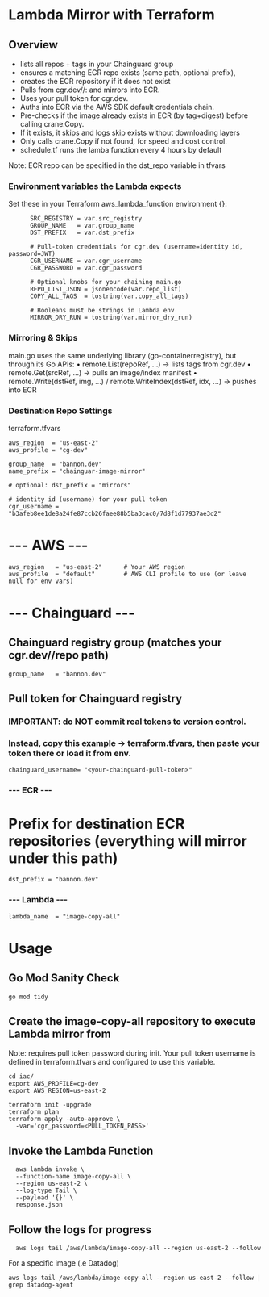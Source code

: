 # Lambda Mirror with Terraform

## Overview

* lists all repos + tags in your Chainguard group
* ensures a matching ECR repo exists (same path, optional prefix),
* creates the ECR repository if it does not exist
* Pulls from cgr.dev/<namespace>/<repo>:<tag> and mirrors into ECR.
* Uses your pull token for cgr.dev.
* Auths into ECR via the AWS SDK default credentials chain.
* Pre-checks if the image already exists in ECR (by tag+digest) before calling crane.Copy.
* If it exists, it skips and logs skip exists without downloading layers
* Only calls crane.Copy if not found, for speed and cost control.
* schedule.tf runs the lamba function every 4 hours by default

Note: ECR repo can be specified in the dst_repo variable in tfvars

### Environment variables the Lambda expects

Set these in your Terraform aws_lambda_function environment {}:

```
      SRC_REGISTRY = var.src_registry
      GROUP_NAME   = var.group_name
      DST_PREFIX   = var.dst_prefix

      # Pull-token credentials for cgr.dev (username=identity id, password=JWT)
      CGR_USERNAME = var.cgr_username
      CGR_PASSWORD = var.cgr_password

      # Optional knobs for your chaining main.go
      REPO_LIST_JSON = jsonencode(var.repo_list)
      COPY_ALL_TAGS  = tostring(var.copy_all_tags)

      # Booleans must be strings in Lambda env
      MIRROR_DRY_RUN = tostring(var.mirror_dry_run)
```

### Mirroring & Skips

main.go uses the same underlying library (go-containerregistry), but through its Go APIs:
	•	remote.List(repoRef, …) → lists tags from cgr.dev
	•	remote.Get(srcRef, …) → pulls an image/index manifest
	•	remote.Write(dstRef, img, …) / remote.WriteIndex(dstRef, idx, …) → pushes into ECR

### Destination Repo Settings 

terraform.tfvars
```
aws_region  = "us-east-2"
aws_profile = "cg-dev"

group_name  = "bannon.dev"
name_prefix = "chainguar-image-mirror"

# optional: dst_prefix = "mirrors"

# identity id (username) for your pull token
cgr_username = "b3afeb8ee1de8a24fe87ccb26faee88b5ba3cac0/7d8f1d77937ae3d2"
```

# --- AWS ---
```
aws_region   = "us-east-2"      # Your AWS region
aws_profile  = "default"        # AWS CLI profile to use (or leave null for env vars)
```

# --- Chainguard ---
## Chainguard registry group (matches your cgr.dev/<group>/repo path)
```
group_name   = "bannon.dev"
```

## Pull token for Chainguard registry
### IMPORTANT: do NOT commit real tokens to version control.
### Instead, copy this example -> terraform.tfvars, then paste your token there or load it from env.
```
chainguard_username= "<your-chainguard-pull-token>"
```
### --- ECR ---
# Prefix for destination ECR repositories (everything will mirror under this path)
```
dst_prefix = "bannon.dev"
```
### --- Lambda ---
```
lambda_name  = "image-copy-all"
```

# Usage

## Go Mod Sanity Check

```
go mod tidy
```
## Create the image-copy-all repository to execute Lambda mirror from

Note: requires pull token password during init. Your pull token username is defined in terraform.tfvars and configured to use this variable. 

```
cd iac/
export AWS_PROFILE=cg-dev
export AWS_REGION=us-east-2

terraform init -upgrade
terraform plan
terraform apply -auto-approve \
  -var='cgr_password=<PULL_TOKEN_PASS>'
```

## Invoke the Lambda Function

```
  aws lambda invoke \
  --function-name image-copy-all \
  --region us-east-2 \
  --log-type Tail \
  --payload '{}' \
  response.json
```

## Follow the logs for progress 

```
  aws logs tail /aws/lambda/image-copy-all --region us-east-2 --follow
```

For a specific image (.e Datadog)

```
aws logs tail /aws/lambda/image-copy-all --region us-east-2 --follow | grep datadog-agent
```